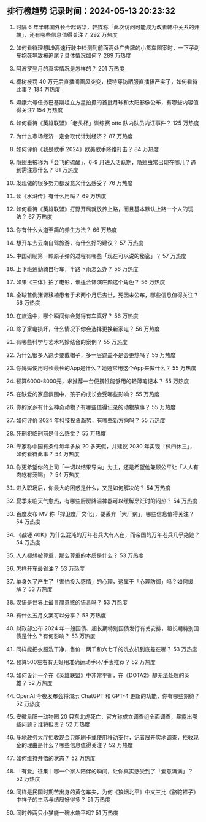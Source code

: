 
## 排行榜趋势 记录时间：2024-05-13 20:23:32
  
  1. 时隔 6 年半韩国外长今起访华，韩媒称「此次访问可能成为改善韩中关系的开端」，还有哪些信息值得关注？ 292 万热度
    
  2. 如何看待理想L9高速行驶中检测到前面高处广告牌的小货车图案时，一下子刹车抱死导致被追尾？具体情况如何？ 289 万热度
    
  3. 阿波罗登月的真实情况是怎样的？ 201 万热度
    
  4. 椰树被罚 40 万元后直播间画风突变，模特穿防晒服直播捂严实了，如何看待此事？ 184 万热度
    
  5. 嫦娥六号任务巴基斯坦立方星拍摄的首批月球和太阳影像公布，有哪些内容值得关注? 154 万热度
    
  6. 如何看待《英雄联盟》「老头杯」训练赛 otto 队内队员内讧事件？ 125 万热度
    
  7. 为什么市场经济一定会取代计划经济？ 87 万热度
    
  8. 如何评价《我是歌手 2024》欧美歌手降维打击？ 84 万热度
    
  9. 隐翅虫被称为「会飞的硫酸」，6-9 月进入活跃期，隐翅虫常出现在哪儿？遇到需注意什么？ 81 万热度
    
  10. 发现做的很多努力都没意义什么感受？ 76 万热度
    
  11. 读《水浒传》有什么用吗？ 69 万热度
    
  12. 如何看待《英雄联盟》打野开局就放养上路，而且基本默认上路一个人的玩法？ 67 万热度
    
  13. 你有什么大道至简的养生方法？ 66 万热度
    
  14. 想开车去云南自驾旅游，有什么好的建议？ 57 万热度
    
  15. 中国研制第一颗原子弹的过程有哪些「现在可以说的秘密」？ 57 万热度
    
  16. 上下班通勤骑自行车，半路下雨怎么办？ 56 万热度
    
  17. 如果《三体》拍了电影，谁适合饰演庄颜这个角色？ 56 万热度
    
  18. 全球首例猪肾移植患者手术两个月后去世，死因未公布，哪些信息值得关注？ 56 万热度
    
  19. 在旅途中，哪个瞬间你会觉得有车真好？ 56 万热度
    
  20. 除了家电损坏，什么情况下你会选择更换新家电？ 56 万热度
    
  21. 有哪些科学与艺术巧妙结合的案例？ 55 万热度
    
  22. 为什么很多人跑步要戴帽子，多一层遮盖不是会更热吗？ 55 万热度
    
  23. 你妈妈使用时长最长的App是什么？她通常用这个App来做什么？ 55 万热度
    
  24. 预算6000-8000元，求推荐一台便携性能够用的轻薄笔记本？ 55 万热度
    
  25. 在缺爱的家庭氛围中，孩子的成长会受哪些影响？ 55 万热度
    
  26. 你的家乡有什么神奇动物？有哪些值得记录的动物故事？ 55 万热度
    
  27. 如何评价 2024 年科技投资趋势，有哪些新方向吗？ 55 万热度
    
  28. 死刑犯临刑前是什么感觉？ 55 万热度
    
  29. 专家称中国有条件每年多放 20 多天假，并建议 2030 年实现「做四休三」，如何看待此事？ 54 万热度
    
  30. 你更希望你的上司「一切以结果导向」为主，还是希望他兼顾公平让「人人有肉吃有汤喝」？ 54 万热度
    
  31. 进入职场后，你最大的困惑是什么，又是如何解决的？ 54 万热度
    
  32. 夏季来临天气愈热，有哪些厨房降温神器可以缓解烹饪时的闷热？ 54 万热度
    
  33. 百度发布 MV 称「捍卫度厂文化」，要丢弃「大厂病」，哪些信息值得关注？ 54 万热度
    
  34. 《战锤 40K》为什么混沌的万年老兵大有人在，而帝国的万年老兵几乎绝迹？ 54 万热度
    
  35. 人人都想被尊重，那么尊重的本质是什么？ 53 万热度
    
  36. 怎样开车最省油？ 53 万热度
    
  37. 单身久了产生了「害怕投入感情」的心理，这属于「心理防御」吗？如何缓解？ 53 万热度
    
  38. 汉语是世界上最言简意赅的语言吗？ 53 万热度
    
  39. 有什么五月文案可以分享？ 53 万热度
    
  40. 财政部公布 2024 年一般国债、超长期特别国债发行有关安排，超长期特别国债是什么？有何影响？ 53 万热度
    
  41. 同样能把衣服洗干净，售价一两千和六七千的洗衣机到底差在哪？ 53 万热度
    
  42. 预算500左右有无好用准确运动手环/手表推荐？ 52 万热度
    
  43. 如何设计一个在《英雄联盟》中非常平衡，在《DOTA2》却无法处理的英雄？ 52 万热度
    
  44. OpenAI 今夜发布会将演示 ChatGPT 和 GPT-4 更新的功能，你有哪些期待？ 52 万热度
    
  45. 安徽阜阳一动物园 20 只东北虎死亡，官方称成立调查组全面调查，暴露出哪些问题？谁将担责？ 52 万热度
    
  46. 多地政务大厅拒收现金只能刷卡或使用移动支付，记者展开实地调查，拒收现金的理由是什么？哪些信息值得关注？ 52 万热度
    
  47. 如何维持开悟的状态？ 52 万热度
    
  48. 「有爱」征集｜哪一个家人陪伴的瞬间，让你真实感受到了「爱意满满」？ 52 万热度
    
  49. 同样是民国时期苦出身的黄包车夫，为何《狼烟北平》中文三比《骆驼祥子》中祥子的生活与结局好得多？ 51 万热度
    
  50. 同时养两只小猫能一碗水端平吗? 51 万热度
    